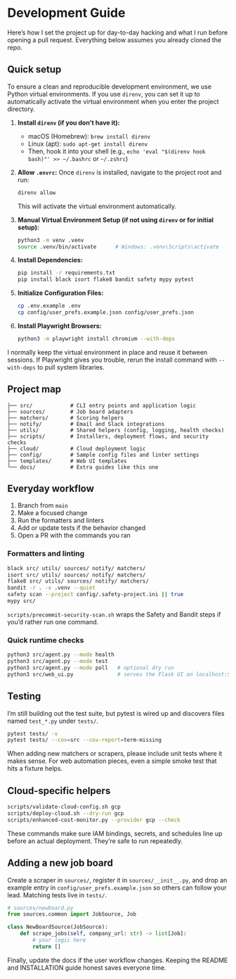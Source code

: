 # Development Guide

Here’s how I set the project up for day-to-day hacking and what I run before opening a pull request. Everything below assumes you already cloned the repo.

## Quick setup

To ensure a clean and reproducible development environment, we use Python virtual environments. If you use `direnv`, you can set it up to automatically activate the virtual environment when you enter the project directory.

1.  **Install `direnv` (if you don't have it):**
    *   macOS (Homebrew): `brew install direnv`
    *   Linux (apt): `sudo apt-get install direnv`
    *   Then, hook it into your shell (e.g., `echo 'eval "$(direnv hook bash)"' >> ~/.bashrc` or `~/.zshrc`)

2.  **Allow `.envrc`:** Once `direnv` is installed, navigate to the project root and run:
    ```bash
    direnv allow
    ```
    This will activate the virtual environment automatically.

3.  **Manual Virtual Environment Setup (if not using `direnv` or for initial setup):**
    ```bash
    python3 -m venv .venv
    source .venv/bin/activate      # Windows: .venv\Scripts\activate
    ```

4.  **Install Dependencies:**
    ```bash
    pip install -r requirements.txt
    pip install black isort flake8 bandit safety mypy pytest
    ```

5.  **Initialize Configuration Files:**
    ```bash
    cp .env.example .env
    cp config/user_prefs.example.json config/user_prefs.json
    ```

6.  **Install Playwright Browsers:**
    ```bash
    python3 -m playwright install chromium --with-deps
    ```

I normally keep the virtual environment in place and reuse it between sessions. If Playwright gives you trouble, rerun the install command with `--with-deps` to pull system libraries.

## Project map

```text
├── src/            # CLI entry points and application logic
├── sources/        # Job board adapters
├── matchers/       # Scoring helpers
├── notify/         # Email and Slack integrations
├── utils/          # Shared helpers (config, logging, health checks)
├── scripts/        # Installers, deployment flows, and security checks
├── cloud/          # Cloud deployment logic
├── config/         # Sample config files and linter settings
├── templates/      # Web UI templates
└── docs/           # Extra guides like this one
```

## Everyday workflow

1. Branch from `main`
2. Make a focused change
3. Run the formatters and linters
4. Add or update tests if the behavior changed
5. Open a PR with the commands you ran

### Formatters and linting

```bash
black src/ utils/ sources/ notify/ matchers/
isort src/ utils/ sources/ notify/ matchers/
flake8 src/ utils/ sources/ notify/ matchers/
bandit -r . -x .venv --quiet
safety scan --project config/.safety-project.ini || true
mypy src/
```

`scripts/precommit-security-scan.sh` wraps the Safety and Bandit steps if you’d rather run one command.

### Quick runtime checks

```bash
python3 src/agent.py --mode health
python3 src/agent.py --mode test
python3 src/agent.py --mode poll   # optional dry run
python3 src/web_ui.py              # serves the Flask UI on localhost:5000
```

## Testing

I’m still building out the test suite, but pytest is wired up and discovers files named `test_*.py` under `tests/`.

```bash
pytest tests/ -v
pytest tests/ --cov=src --cov-report=term-missing
```

When adding new matchers or scrapers, please include unit tests where it makes sense. For web automation pieces, even a simple smoke test that hits a fixture helps.

## Cloud-specific helpers

```bash
scripts/validate-cloud-config.sh gcp
scripts/deploy-cloud.sh --dry-run gcp
scripts/enhanced-cost-monitor.py --provider gcp --check
```

These commands make sure IAM bindings, secrets, and schedules line up before an actual deployment. They’re safe to run repeatedly.

## Adding a new job board

Create a scraper in `sources/`, register it in `sources/__init__.py`, and drop an example entry in `config/user_prefs.example.json` so others can follow your lead. Matching tests live in `tests/`.

```python
# sources/newboard.py
from sources.common import JobSource, Job

class NewBoardSource(JobSource):
    def scrape_jobs(self, company_url: str) -> list[Job]:
        # your logic here
        return []
```

Finally, update the docs if the user workflow changes. Keeping the README and INSTALLATION guide honest saves everyone time.
